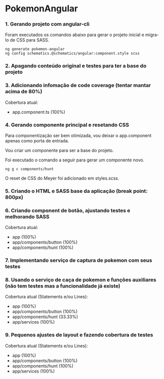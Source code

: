 # PokemonAngular

### 1. Gerando projeto com angular-cli

Foram executados os comandos abaixo para gerar o projeto inicial e migra-lo de CSS para SASS.

```
ng generate pokemon-angular
ng config schematics.@schematics/angular:component.style scss
```

### 2. Apagando conteúdo original e testes para ter a base do projeto

### 3. Adicionando infomação de code coverage (tentar mantar acima de 80%)

Cobertura atual:

- app.component.ts (100%)

### 4. Gerando componente principal e resetando CSS

Para componentização ser bem otimizada, vou deixar o app.component apenas como porta de entrada.

Vou criar um componente para ser a base do projeto.

Foi executado o comando a seguir para gerar um componente novo.

```
ng g c components/hunt
```

O reset de CSS do Meyer foi adicionado em styles.scss.

### 5. Criando o HTML e SASS base da aplicação (break point: 800px)

### 6. Criando component de botão, ajustando testes e melhorando SASS

Cobertura atual:

- app (100%)
- app/components/button (100%)
- app/components/hunt (100%)

### 7. Implementando serviço de captura de pokemon com seus testes

### 8. Usando o serviço de caça de pokemon e funções auxiliares (não tem testes mas a funcionalidade já existe)

Cobertura atual (Statements e/ou Lines):

- app (100%)
- app/components/button (100%)
- app/components/hunt (33.33%)
- app/services (100%)

### 9. Pequenos ajustes de layout e fazendo cobertura de testes

Cobertura atual (Statements e/ou Lines):

- app (100%)
- app/components/button (100%)
- app/components/hunt (100%)
- app/services (100%)
